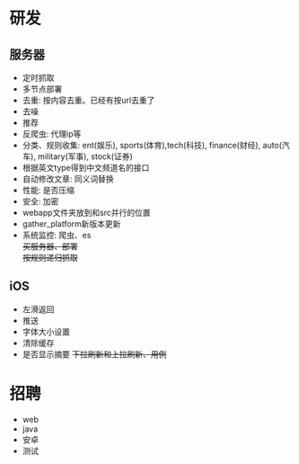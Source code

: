 # 研发 

## 服务器 
* 定时抓取
* 多节点部署
* 去重: 按内容去重。已经有按url去重了
* 去噪
* 推荐
* 反爬虫: 代理ip等
* 分类、规则收集: ent(娱乐), sports(体育),tech(科技), finance(财经), auto(汽车), military(军事), stock(证券)
* 根据英文type得到中文频道名的接口
* 自动修改文章: 同义词替换
* 性能: 是否压缩
* 安全: 加密  
* webapp文件夹放到和src并行的位置  
* gather_platform新版本更新
* 系统监控: 爬虫、es  
~~买服务器、部署~~  
~~按规则递归抓取~~

## iOS
* 左滑返回
* 推送
* 字体大小设置
* 清除缓存
* 是否显示摘要
~~下拉刷新和上拉刷新、用例~~

# 招聘
* web
* java
* 安卓
* 测试